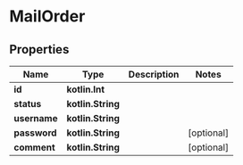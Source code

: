 
# MailOrder

## Properties
Name | Type | Description | Notes
------------ | ------------- | ------------- | -------------
**id** | **kotlin.Int** |  | 
**status** | **kotlin.String** |  | 
**username** | **kotlin.String** |  | 
**password** | **kotlin.String** |  |  [optional]
**comment** | **kotlin.String** |  |  [optional]



